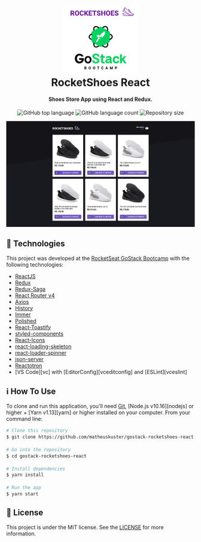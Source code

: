 <h1 align="center">
    <img alt="GoStack" src="./.github/github_logo.png" width="200px" />
    <br />
    RocketShoes React
</h1>

<h4 align="center">
  Shoes Store App using React and Redux.
</h4>
<p align="center">
  <img alt="GitHub top language" src="https://img.shields.io/github/languages/top/matheuskuster/gostack-rocketshoes-react.svg">

  <img alt="GitHub language count" src="https://img.shields.io/github/languages/count/matheuskuster/gostack-rocketshoes-react.svg">

  <img alt="Repository size" src="https://img.shields.io/github/repo-size/matheuskuster/gostack-rocketshoes-react.svg">
</p>

![App Screenshot](./.github/app_screenshot.png)

## :rocket: Technologies

This project was developed at the [RocketSeat GoStack Bootcamp](https://rocketseat.com.br/bootcamp) with the following technologies:

- [ReactJS](https://reactjs.org/)
- [Redux](https://redux.js.org/)
- [Redux-Saga](https://redux-saga.js.org/)
- [React Router v4](https://github.com/ReactTraining/react-router)
- [Axios](https://github.com/axios/axios)
- [History](https://www.npmjs.com/package/history)
- [Immer](https://github.com/immerjs/immer)
- [Polished](https://polished.js.org/)
- [React-Toastify](https://fkhadra.github.io/react-toastify/)
- [styled-components](https://www.styled-components.com/)
- [React-Icons](https://react-icons.netlify.com/)
- [react-loading-skeleton](https://github.com/dvtng/react-loading-skeleton)
- [react-loader-spinner](https://github.com/mhnpd/react-loader-spinner)
- [json-server](https://github.com/typicode/json-server)
- [Reactotron](https://infinite.red/reactotron)
- [VS Code][vc] with [EditorConfig][vceditconfig] and [ESLint][vceslint]

## :information_source: How To Use

To clone and run this application, you'll need [Git](https://git-scm.com), [Node.js v10.16][nodejs] or higher + [Yarn v1.13][yarn] or higher installed on your computer. From your command line:

```bash
# Clone this repository
$ git clone https://github.com/matheuskuster/gostack-rocketshoes-react

# Go into the repository
$ cd gostack-rocketshoes-react

# Install dependencies
$ yarn install

# Run the app
$ yarn start
```

## :memo: License

This project is under the MIT license. See the [LICENSE](https://github.com/matheuskuster/gostack-rocketshoes-react/blob/master/LICENSE) for more information.
